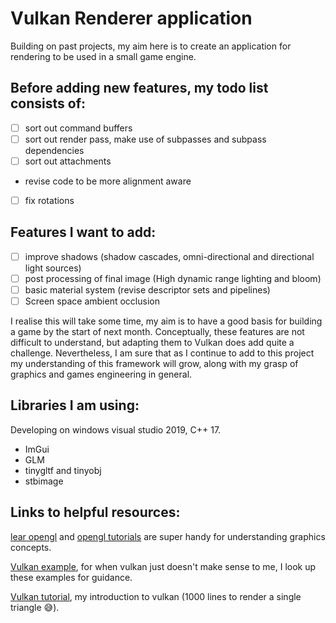 # Vulkan Renderer application

Building on past projects, my aim here is to create an application for rendering to be used in a small game engine. 

## Before adding new features, my todo list consists of:
- [ ] sort out command buffers
- [ ] sort out render pass, make use of subpasses and subpass dependencies
- [ ] sort out attachments
* revise code to be more alignment aware
- [ ] fix rotations

## Features I want to add:
- [ ] improve shadows (shadow cascades, omni-directional and directional light sources)
- [ ] post processing of final image (High dynamic range lighting and bloom)
- [ ] basic material system (revise descriptor sets and pipelines)
- [ ] Screen space ambient occlusion

I realise this will take some time, my aim is to have a good basis for building a game by the start of next month. 
Conceptually, these features are not difficult to understand, but adapting them to Vulkan does add quite a challenge. 
Nevertheless, I am sure that as I continue to add to this project my understanding of this framework will grow, along with my grasp of graphics and games engineering in general.

## Libraries I am using:
Developing on windows visual studio 2019, C++ 17.
* ImGui
* GLM
* tinygltf and tinyobj
* stbimage

## Links to helpful resources:

[lear opengl](https://learnopengl.com/) and [opengl tutorials](http://www.opengl-tutorial.org/) are super handy for understanding graphics concepts.

[Vulkan example](https://github.com/SaschaWillems/Vulkan), for when vulkan just doesn't make sense to me, I look up these examples for guidance.

[Vulkan tutorial](https://vulkan-tutorial.com/Introduction), my introduction to vulkan (1000 lines to render a single triangle 😅).

